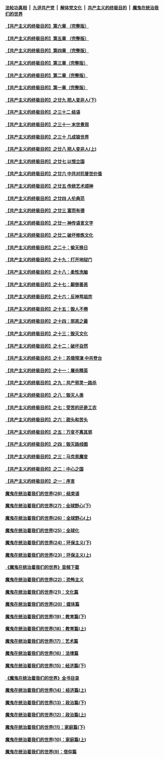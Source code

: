 ####  [法轮功真相](../../../../basic/blob/master/README.md?t=01120226) &nbsp;|&nbsp; [九评共产党](../../../../9ping.md/blob/master/README.md?t=01120226) &nbsp;|&nbsp; [解体党文化](../../../../jtdwh.md/blob/master/README.md?t=01120226)  &nbsp;|&nbsp; [共产主义的终极目的](../../../../gczydzjmd.md/blob/master/README.md?t=01120226) &nbsp;|&nbsp; [魔鬼在统治我们的世界](../../../../mgztzwmdsj.md/blob/master/README.md?t=01120226) 

#### [【共产主义的终极目的】第六章 （完整版）](../pages/nsc422/n11428913.md?t=01120226) 

#### [【共产主义的终极目的】第五章 （完整版）](../pages/nsc422/n11428912.md?t=01120226) 

#### [【共产主义的终极目的】第四章 （完整版）](../pages/nsc422/n11428907.md?t=01120226) 

#### [【共产主义的终极目的】第三章（完整版）](../pages/nsc422/n11428848.md?t=01120226) 

#### [【共产主义的终极目的】第二章（完整版）](../pages/nsc422/n11428831.md?t=01120226) 

#### [【共产主义的终极目的】第一章（完整版）](../pages/nsc422/n11417651.md?t=01120226) 

#### [【共产主义的终极目的】之廿九 把人变非人(下)](../pages/nsc422/n11344140.md?t=01120226) 

#### [【共产主义的终极目的】之三十二 结语](../pages/nsc422/n11360535.md?t=01120226) 

#### [【共产主义的终极目的】之三十一 末世景观](../pages/nsc422/n11351129.md?t=01120226) 

#### [【共产主义的终极目的】之三十 几成狼世界](../pages/nsc422/n11348280.md?t=01120226) 

#### [【共产主义的终极目的】之廿八 把人变非人(上)](../pages/nsc422/n11340492.md?t=01120226) 

#### [【共产主义的终极目的】之廿七 以恨立国](../pages/nsc422/n11336944.md?t=01120226) 

#### [【共产主义的终极目的】之廿六 中共对抗普世价值](../pages/nsc422/n11324785.md?t=01120226) 

#### [【共产主义的终极目的】之廿五 传统艺术颂神](../pages/nsc422/n11296396.md?t=01120226) 

#### [【共产主义的终极目的】之廿四 人伦典范](../pages/nsc422/n11296397.md?t=01120226) 

#### [【共产主义的终极目的】之廿三 富而有德](../pages/nsc422/n11283598.md?t=01120226) 

#### [【共产主义的终极目的】之廿一 神传语言文字](../pages/nsc422/n11263265.md?t=01120226) 

#### [【共产主义的终极目的】之廿二 破坏修炼文化](../pages/nsc422/n11245728.md?t=01120226) 

#### [【共产主义的终极目的】之二十：偷天换日](../pages/nsc422/n11238846.md?t=01120226) 

#### [【共产主义的终极目的】之十九：打开地狱门](../pages/nsc422/n11206376.md?t=01120226) 

#### [【共产主义的终极目的】之十八：柔性洗脑](../pages/nsc422/n11199994.md?t=01120226) 

#### [【共产主义的终极目的】之十七：颠倒善恶](../pages/nsc422/n11179782.md?t=01120226) 

#### [【共产主义的终极目的】之十六：反神骂祖宗](../pages/nsc422/n11166798.md?t=01120226) 

#### [【共产主义的终极目的】之十五：毁人不倦](../pages/nsc422/n11166792.md?t=01120226) 

#### [【共产主义的终极目的】之十四：邪恶之最](../pages/nsc422/n11150249.md?t=01120226) 

#### [【共产主义的终极目的】之十三：毁灭文化](../pages/nsc422/n11135227.md?t=01120226) 

#### [【共产主义的终极目的】之十二：破坏自然](../pages/nsc422/n11135214.md?t=01120226) 

#### [【共产主义的终极目的】之十：苏俄预演 中共登台](../pages/nsc422/n11118424.md?t=01120226) 

#### [【共产主义的终极目的】之十一：屠杀精英](../pages/nsc422/n11118442.md?t=01120226) 

#### [【共产主义的终极目的】之九：共产邪灵一路杀](../pages/nsc422/n11114139.md?t=01120226) 

#### [【共产主义的终极目的】之八：毁灭人类](../pages/nsc422/n11108503.md?t=01120226) 

#### [【共产主义的终极目的】之七：受苦的还是工农](../pages/nsc422/n11101809.md?t=01120226) 

#### [【共产主义的终极目的】之六：甜头和苦头](../pages/nsc422/n11096971.md?t=01120226) 

#### [【共产主义的终极目的】之五：万变不离其邪](../pages/nsc422/n11091285.md?t=01120226) 

#### [【共产主义的终极目的】之四：毁灭路线图](../pages/nsc422/n11086284.md?t=01120226) 

#### [【共产主义的终极目的】之三：马克思魔变](../pages/nsc422/n11061941.md?t=01120226) 

#### [【共产主义的终极目的】之二：中心之国](../pages/nsc422/n11047728.md?t=01120226) 

#### [【共产主义的终极目的】之一：序言](../pages/nsc422/n11086077.md?t=01120226) 

#### [魔鬼在统治着我们的世界(28)：结束语](../pages/nsc422/n10936246.md?t=01120226) 

#### [魔鬼在统治着我们的世界(27)：全球野心(下)](../pages/nsc422/n10928319.md?t=01120226) 

#### [魔鬼在统治着我们的世界(26)：全球野心(上)](../pages/nsc422/n10900318.md?t=01120226) 

#### [魔鬼在统治着我们的世界(25)：全球化](../pages/nsc422/n10788205.md?t=01120226) 

#### [魔鬼在统治着我们的世界(24)：环保主义(下)](../pages/nsc422/n10695307.md?t=01120226) 

#### [魔鬼在统治着我们的世界(23)：环保主义(上)](../pages/nsc422/n10688613.md?t=01120226) 

#### [《魔鬼在统治着我们的世界》音频下载](../pages/nsc422/n10635553.md?t=01120226) 

#### [魔鬼在统治着我们的世界(22)：恐怖主义](../pages/nsc422/n10614727.md?t=01120226) 

#### [魔鬼在统治着我们的世界(21)：文化篇](../pages/nsc422/n10597706.md?t=01120226) 

#### [魔鬼在统治着我们的世界(20)：媒体篇](../pages/nsc422/n10586579.md?t=01120226) 

#### [魔鬼在统治着我们的世界(19)：教育篇(下)](../pages/nsc422/n10564808.md?t=01120226) 

#### [魔鬼在统治着我们的世界(18)：教育篇(上)](../pages/nsc422/n10526970.md?t=01120226) 

#### [魔鬼在统治着我们的世界(17)：艺术篇](../pages/nsc422/n10499093.md?t=01120226) 

#### [魔鬼在统治着我们的世界(16)：法律篇](../pages/nsc422/n10485969.md?t=01120226) 

#### [魔鬼在统治着我们的世界(15)：经济篇(下)](../pages/nsc422/n10469975.md?t=01120226) 

#### [《魔鬼在统治着我们的世界》全书目录](../pages/nsc422/n10464261.md?t=01120226) 

#### [魔鬼在统治着我们的世界(14)：经济篇(上)](../pages/nsc422/n10457370.md?t=01120226) 

#### [魔鬼在统治着我们的世界(13)：政治篇(下)](../pages/nsc422/n10448270.md?t=01120226) 

#### [魔鬼在统治着我们的世界(12)：政治篇(上)](../pages/nsc422/n10444576.md?t=01120226) 

#### [魔鬼在统治着我们的世界(11)：家庭篇(下)](../pages/nsc422/n10440961.md?t=01120226) 

#### [魔鬼在统治着我们的世界(10)：家庭篇(上)](../pages/nsc422/n10435448.md?t=01120226) 

#### [魔鬼在统治着我们的世界(9)：信仰篇](../pages/nsc422/n10432159.md?t=01120226) 

